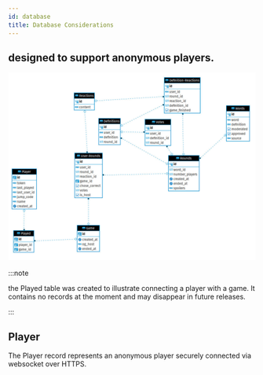 ```yaml
---
id: database
title: Database Considerations
---
```


## designed to support anonymous players.

![img](../static/img/entitydiagram.jpg)

:::note

the Played table was created to illustrate connecting a player with a game. It contains no records at the moment and may disappear in future releases.

:::

## Player

The Player record represents an anonymous player securely connected via websocket over HTTPS.
